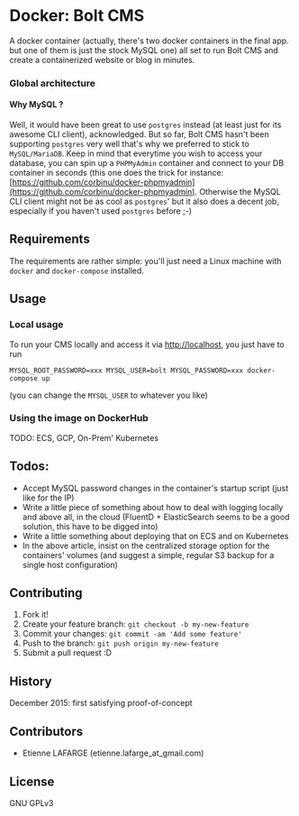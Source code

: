# Docker: Bolt CMS

A docker container (actually, there's two docker containers in the final app.
but one of them is just the stock MySQL one) all set to run Bolt CMS and create
a containerized website or blog in minutes.

### Global architecture

#### Why MySQL ?

Well, it would have been great to use `postgres` instead (at least just for its
awesome CLI client), acknowledged. But so far, Bolt CMS hasn't been supporting
`postgres` very well that's why we preferred to stick to `MySQL/MariaDB`.
Keep in mind that everytime you wish to access your database, you can spin up a
`PHPMyAdmin` container and connect to your DB container in seconds (this one
does the trick for instance: [https://github.com/corbinu/docker-phpmyadmin](https://github.com/corbinu/docker-phpmyadmin).
Otherwise the MySQL CLI client might not be as cool as `postgres`' but it also
does a decent job, especially if you haven't used `postgres` before ;-)

## Requirements

The requirements are rather simple: you'll just need a Linux machine with
`docker` and `docker-compose` installed.

## Usage

### Local usage

To run your CMS locally and access it via [http://localhost](http://localhost),
you just have to run

```shell
MYSQL_ROOT_PASSWORD=xxx MYSQL_USER=bolt MYSQL_PASSWORD=xxx docker-compose up
```

(you can change the `MYSQL_USER` to whatever you like)

### Using the image on DockerHub

TODO: ECS, GCP, On-Prem' Kubernetes

## Todos:

* Accept MySQL password changes in the container's startup script (just like
  for the IP)
* Write a little piece of something about how to deal with logging locally and
  above all, in the cloud (FluentD + ElasticSearch seems to be a good solution,
  this have to be digged into)
* Write a little something about deploying that on ECS and on Kubernetes
* In the above article, insist on the centralized storage option for the
  containers' volumes (and suggest a simple, regular S3 backup for a single
  host configuration)

## Contributing

1. Fork it!
2. Create your feature branch: `git checkout -b my-new-feature`
3. Commit your changes: `git commit -am 'Add some feature'`
4. Push to the branch: `git push origin my-new-feature`
5. Submit a pull request :D

## History

December 2015: first satisfying proof-of-concept

## Contributors

* Etienne LAFARGE (etienne.lafarge_at_gmail.com)

## License

GNU GPLv3
